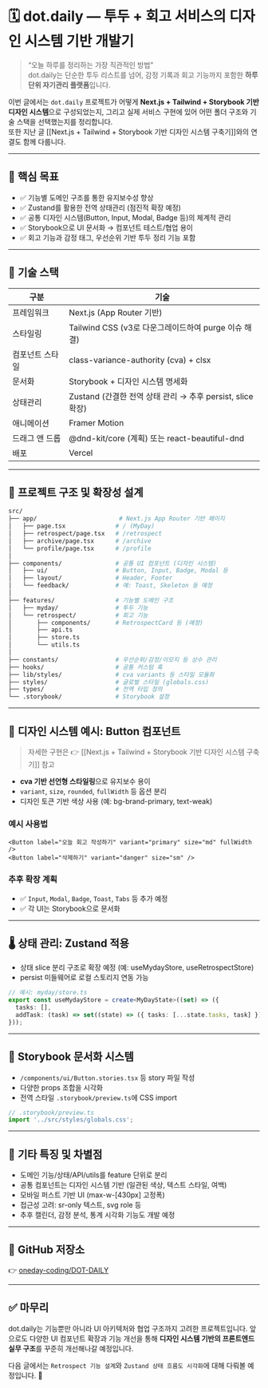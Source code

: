 
# 🗓 dot.daily — 투두 + 회고 서비스의 디자인 시스템 기반 개발기

> “오늘 하루를 정리하는 가장 직관적인 방법”  
> dot.daily는 단순한 투두 리스트를 넘어, 감정 기록과 회고 기능까지 포함한 **하루 단위 자기관리 플랫폼**입니다.

이번 글에서는 `dot.daily` 프로젝트가 어떻게 **Next.js + Tailwind + Storybook 기반 디자인 시스템**으로 구성되었는지, 그리고 실제 서비스 구현에 있어 어떤 폴더 구조와 기술 스택을 선택했는지를 정리합니다.  
또한 지난 글 [[Next.js + Tailwind + Storybook 기반 디자인 시스템 구축기]]와의 연결도 함께 다룹니다.

---

## 🎯 핵심 목표

- ✅ 기능별 도메인 구조를 통한 유지보수성 향상
- ✅ Zustand를 활용한 전역 상태관리 (점진적 확장 예정)
- ✅ 공통 디자인 시스템(Button, Input, Modal, Badge 등)의 체계적 관리
- ✅ Storybook으로 UI 문서화 → 컴포넌트 테스트/협업 용이
- ✅ 회고 기능과 감정 태그, 우선순위 기반 투두 정리 기능 포함

---

## 🔧 기술 스택

|구분|기술|
|---|---|
|프레임워크|Next.js (App Router 기반)|
|스타일링|Tailwind CSS (v3로 다운그레이드하여 purge 이슈 해결)|
|컴포넌트 스타일|class-variance-authority (cva) + clsx|
|문서화|Storybook + 디자인 시스템 명세화|
|상태관리|Zustand (간결한 전역 상태 관리 → 추후 persist, slice 확장)|
|애니메이션|Framer Motion|
|드래그 앤 드롭|@dnd-kit/core (계획) 또는 react-beautiful-dnd|
|배포|Vercel|

---

## 🧩 프로젝트 구조 및 확장성 설계

```bash
src/
├── app/                       # Next.js App Router 기반 페이지
│   ├── page.tsx              # / (MyDay)
│   ├── retrospect/page.tsx   # /retrospect
│   ├── archive/page.tsx      # /archive
│   └── profile/page.tsx      # /profile
│
├── components/               # 공통 UI 컴포넌트 (디자인 시스템)
│   ├── ui/                   # Button, Input, Badge, Modal 등
│   ├── layout/               # Header, Footer
│   └── feedback/             # 예: Toast, Skeleton 등 예정
│
├── features/                 # 기능별 도메인 구조
│   ├── myday/                # 투두 기능
│   └── retrospect/           # 회고 기능
│       ├── components/       # RetrospectCard 등 (예정)
│       ├── api.ts
│       ├── store.ts
│       └── utils.ts
│
├── constants/                # 우선순위/감정/이모지 등 상수 관리
├── hooks/                    # 공통 커스텀 훅
├── lib/styles/               # cva variants 등 스타일 모듈화
├── styles/                   # 글로벌 스타일 (globals.css)
├── types/                    # 전역 타입 정의
└── .storybook/               # Storybook 설정
```

---

## 🔘 디자인 시스템 예시: Button 컴포넌트

> 자세한 구현은 👉 [[Next.js + Tailwind + Storybook 기반 디자인 시스템 구축기]] 참고

- **cva 기반 선언형 스타일링**으로 유지보수 용이
- `variant`, `size`, `rounded`, `fullWidth` 등 옵션 분리
- 디자인 토큰 기반 색상 사용 (예: bg-brand-primary, text-weak)

### 예시 사용법

```tsx
<Button label="오늘 회고 작성하기" variant="primary" size="md" fullWidth />
<Button label="삭제하기" variant="danger" size="sm" />
```

### 추후 확장 계획

- ✅ `Input`, `Modal`, `Badge`, `Toast`, `Tabs` 등 추가 예정
- ✅ 각 UI는 Storybook으로 문서화

---

## 🌡 상태 관리: Zustand 적용

- 상태 slice 분리 구조로 확장 예정 (예: useMydayStore, useRetrospectStore)
- persist 미들웨어로 로컬 스토리지 연동 가능

```ts
// 예시: myday/store.ts
export const useMydayStore = create<MyDayState>((set) => ({
  tasks: [],
  addTask: (task) => set((state) => ({ tasks: [...state.tasks, task] })),
}));
```

---

## 📘 Storybook 문서화 시스템

- `/components/ui/Button.stories.tsx` 등 story 파일 작성
- 다양한 props 조합을 시각화
- 전역 스타일 `.storybook/preview.ts`에 CSS import

```ts
// .storybook/preview.ts
import '../src/styles/globals.css';
```

---

## 🧠 기타 특징 및 차별점

- 도메인 기능/상태/API/utils를 feature 단위로 분리
- 공통 컴포넌트는 디자인 시스템 기반 (일관된 색상, 텍스트 스타일, 여백)
- 모바일 퍼스트 기반 UI (max-w-[430px] 고정폭)
- 접근성 고려: sr-only 텍스트, svg role 등
- 추후 캘린더, 감정 분석, 통계 시각화 기능도 개발 예정

---

## 🔗 GitHub 저장소

👉 [oneday-coding/DOT-DAILY](https://github.com/oneday-coding/DOT-DAILY)

---

## ✅ 마무리

dot.daily는 기능뿐만 아니라 UI 아키텍처와 협업 구조까지 고려한 프로젝트입니다. 앞으로도 다양한 UI 컴포넌트 확장과 기능 개선을 통해 **디자인 시스템 기반의 프론트엔드 실무 구조**를 꾸준히 개선해나갈 예정입니다.

다음 글에서는 `Retrospect 기능 설계`와 `Zustand 상태 흐름도 시각화`에 대해 다뤄볼 예정입니다. 🙌